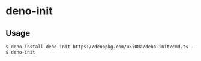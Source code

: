# deno-init

## Usage

```sh
$ deno install deno-init https://denopkg.com/uki00a/deno-init/cmd.ts --allow-env --allow-read --allow-write
$ deno-init
```
